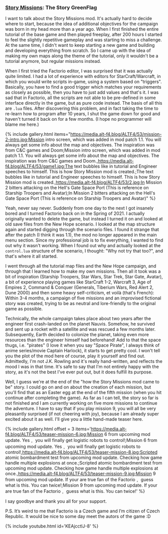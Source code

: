 ### [Story Missions](https://mods.factorio.com/mod/Story-Missions): The Story <author>GreenFlag</author>

I want to talk about the Story Missions mod. It's actually hard to decide where to start, because the idea of additional objectives for the campaign was born in my head more than a year ago. When I first finished the entire tutorial of the base game and then played freeplay, after 200 hours I started to feel the slightly repetitive gameplay and was starting to miss a challenge. At the same time, I didn't want to keep starting a new game and building and developing everything from scratch. So I came up with the idea of making my own maps along the theme of the tutorial, only it wouldn't be a tutorial anymore, but regular missions instead.

When I first tried the Factorio editor, I was surprised that it was actually quite limited. I had a lot of experience with editors for StarCraft/Warcraft, in which you would write scripts in-game, using a system based on "triggers". Basically, you have to find a good trigger which matches your requirements as closely as possible, then you have to just add values and that's it. I was sad that in Factorio, all the scripts are not able to be pre-defined in some interface directly in the game, but as pure code instead. The basis of all this are `.lua` files. After discovering this problem, and in fact taking the time to re-learn how to program after 10 years, I shut the game down for good and haven't turned it back on for a few months. (I hope no programmer will blame me here.)

{% include gallery.html items="https://media.alt-f4.blog/ALTF4/53/mission-2-intro.jpg;Mission intro screen, which was added in mod patch 1.1. You will always get some info about the map and objectives. The inspiration was from C&C games and Doom;Mission intro screen, which was added in mod patch 1.1. You will always get some info about the map and objectives. The inspiration was from C&C games and Doom.,https://media.alt-f4.blog/ALTF4/53/game1.jpg;The text bubbles like in tutorial and Engineer speeches to himself. This is how Story Mission mod is created.;The text bubbles like in tutorial and Engineer speeches to himself. This is how Story Mission mod is created.,https://media.alt-f4.blog/ALTF4/53/2.jpg;In Mission 2 bitters attacking on the Hell's Gate Space Port (This is reference on Starship Troopers and Avatar);In Mission 2 bitters attacking on the Hell's Gate Space Port (This is reference on Starship Troopers and Avatar)" %}

Yeah, never say never. Suddenly from one day to the next I got insanely bored and I turned Factorio back on in the Spring of 2021. I actually originally wanted to delete the game, but instead I turned it on and looked at old save files from the New Hope scenario. I looked at the map structure again and started digging through the scenario files. I found it strange that after the patch (I think it was 1.1), the mod no longer appeared in the main menu section. Since my professional job is to fix everything, I wanted to find out why it wasn't working. When I found out why and actually looked at the `control.lua` structure of the scenario, I thought: "Why not try that too?", and that's where it all started.

I went through all the tutorial map files and the New Hope campaign, and through that I learned how to make my own missions. Then all it took was a bit of inspiration (Starship Troopers, Star Wars, Star Trek, Star Gate, Avatar), a bit of experience playing games like StarCraft 1-2, Warcraft 3, Age of Empires 2, Command & Conquer (Generals, Tiberium Wars, Red Alert 2, Dune 2000) and then some heavy self-criticism, et voilà (that's French): Within 3-4 months, a campaign of five missions and an improvised fictional story was created, trying to be as neutral and lore-friendly to the original game as possible.

Technically, the whole campaign takes place about two years after the engineer first crash-landed on the planet Nauvis. Somehow, he survived and sent up a rocket with a satellite and was rescued a few months later. Subsequently, Earth decided to colonize the planet, taking even more resources than the engineer himself had beforehand! Add to that the space thugs, i.e. "pirates" (I love it when you say "Space Pirate", I always think of anime series/movie Captain Harlock), it starts to get pretty cool. I won't tell you the plot of the mod here of course, play it yourself and find out. Admittedly, I'm not J.K. Rowling and it's really hand-written, and reflects the mood I was in that time. It's safe to say that I'm not entirely happy with the story, as it's not the best I've ever put out, but it does fulfill its purpose.

Well, I guess we're at the end of the "how the Story Missions mod came to be" story. I could go on and on about the creation of each mission, but you'll find that as an Easter egg at the end of the fifth mission (when you hit continue after completing the game). As far as I can tell, the story so far is not finished and I am currently working on five more missions to continue the adventure. I have to say that if you play mission 9, you will all be very pleasantly surprised (if not cheering with joy), because I am already super excited about it as well. I'll give you a little hand-made teaser here.

{% include gallery.html offset = 3 items='https://media.alt-f4.blog/ALTF4/53/teaser-mission-6.jpg;Mission 6 from upcoming mod update. Yes﹐ you will finally get logistic robots to control!;Mission 6 from upcoming mod update. Yes﹐ you will finally get logistic robots to control!,https://media.alt-f4.blog/ALTF4/53/teaser-mission-8.jpg;Scripted atomic bombardment test from upcoming mod update. Checking how game handle multiple explosions at once.;Scripted atomic bombardment test from upcoming mod update. Checking how game handle multiple explosions at once.,https://media.alt-f4.blog/ALTF4/53/teaser-mission-9.jpg;Mission 9 from upcoming mod update. If your are true fan of the Factorio﹐ guess what is this. You can twice!;Mission 9 from upcoming mod update. If your are true fan of the Factorio﹐ guess what is this. You can twice!' %}

I say goodbye and thank you all for your support.

P.S. It’s weird to me that Factorio is a Czech game and I’m citizen of Czech Republic. It would be nice to some day meet the autors of the game :D

{% include youtube.html id='KEAjcctlJ-8' %}
